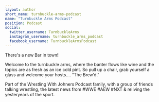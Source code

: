 ```yaml
---
layout: author
short_name: turnbuckle-arms-podcast
name: "Turnbuckle Arms Podcast"
position: Podcast
social:
  twitter_username: TurnbuckleArms
  instagram_username: turnbuckle_arms_podcast
  facebook_username: TurnbuckleArmsPodcast
---
```

There's a new Bar in town!

Welcome to the turnbuckle arms, where the banter flows like wine and the topics are as fresh as an ice cold pint. So pull up a chair, grab yourself a glass and welcome your hosts.... “The Brew’d."

Part of the Wrestling With Johners Podcast family, with a group of friends talking wrestling, the latest news from #WWE #AEW #NXT &amp; reliving the yesteryears of the sport.
